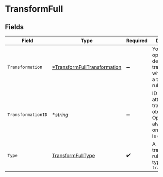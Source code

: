 # TransformFull


## Fields

| Field                                                                                         | Type                                                                                          | Required                                                                                      | Description                                                                                   |
| --------------------------------------------------------------------------------------------- | --------------------------------------------------------------------------------------------- | --------------------------------------------------------------------------------------------- | --------------------------------------------------------------------------------------------- |
| `Transformation`                                                                              | [*TransformFullTransformation](../../models/shared/transformfulltransformation.md)            | :heavy_minus_sign:                                                                            | You can optionally define a new transformation while creating a transform rule                |
| `TransformationID`                                                                            | **string*                                                                                     | :heavy_minus_sign:                                                                            | ID of the attached transformation object. Optional input, always set once the rule is defined |
| `Type`                                                                                        | [TransformFullType](../../models/shared/transformfulltype.md)                                 | :heavy_check_mark:                                                                            | A transformation rule must be of type `transformation`                                        |